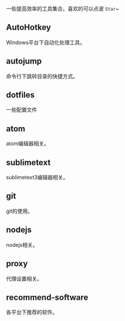 一些提高效率的工具集合。喜欢的可以点波 `Star`~

## AutoHotkey
Windows平台下自动化处理工具。

## autojump
命令行下跳转目录的快捷方式。

## dotfiles
一些配置文件

## atom
atom编辑器相关。

## sublimetext
sublimetext3编辑器相关。

## git
git的使用。

## nodejs
nodejs相关。

## proxy
代理设置相关。

## recommend-software
各平台下推荐的软件。
